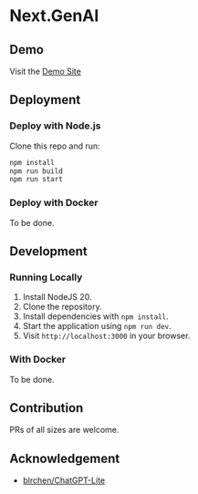 # Next.GenAI

## Demo

Visit the [Demo Site](https://chat.zambar.top)

## Deployment

### Deploy with Node.js

Clone this repo and run:

```bash
npm install
npm run build
npm run start
```

### Deploy with Docker

To be done.

## Development

### Running Locally

1. Install NodeJS 20.
2. Clone the repository.
3. Install dependencies with `npm install`.
4. Start the application using `npm run dev`.
5. Visit `http://localhost:3000` in your browser.

### With Docker

To be done.

## Contribution

PRs of all sizes are welcome.

## Acknowledgement

- [blrchen/ChatGPT-Lite](https://github.com/blrchen/chatgpt-lite)